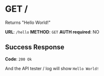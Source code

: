 # GET /

Returns "Hello World!"

**URL**: `/hello`
**METHOD**: `GET`
**AUTH required**: NO

## Success Response

**Code**: `200 Ok`

And the API tester / log will show `Hello World!`
